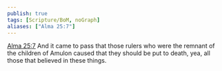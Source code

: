 ```yaml
---
publish: true
tags: [Scripture/BoM, noGraph]
aliases: ["Alma 25:7"]
---
```

[Alma 25:7](https://churchofjesuschrist.org/study/scriptures/bofm/alma/25?lang=eng&id=p7#p7) And it came to pass that those rulers who were the remnant of the children of Amulon caused that they should be put to death, yea, all those that believed in these things.
